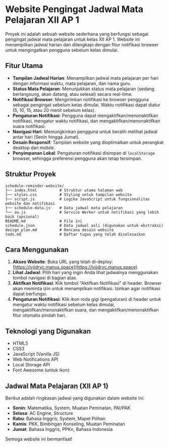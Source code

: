 # Website Pengingat Jadwal Mata Pelajaran XII AP 1

Proyek ini adalah sebuah website sederhana yang berfungsi sebagai pengingat jadwal mata pelajaran untuk kelas XII AP 1. Website ini menampilkan jadwal harian dan dilengkapi dengan fitur notifikasi browser untuk mengingatkan pengguna sebelum kelas dimulai.

## Fitur Utama

- **Tampilan Jadwal Harian**: Menampilkan jadwal mata pelajaran per hari dengan informasi waktu, mata pelajaran, dan nama guru.
- **Status Mata Pelajaran**: Menunjukkan status mata pelajaran (sedang berlangsung, akan datang, atau selesai) secara real-time.
- **Notifikasi Browser**: Mengirimkan notifikasi ke browser pengguna sebagai pengingat sebelum kelas dimulai. Waktu notifikasi dapat diatur (5, 10, 15, atau 20 menit sebelum kelas).
- **Pengaturan Notifikasi**: Pengguna dapat mengaktifkan/menonaktifkan notifikasi, mengatur waktu notifikasi, dan mengaktifkan/menonaktifkan suara notifikasi.
- **Navigasi Hari**: Memungkinkan pengguna untuk beralih melihat jadwal antar hari (Senin hingga Jumat).
- **Desain Responsif**: Tampilan website yang dioptimalkan untuk perangkat desktop dan mobile.
- **Penyimpanan Lokal**: Pengaturan notifikasi disimpan di `localStorage` browser, sehingga preferensi pengguna akan tetap tersimpan.

## Struktur Proyek

```
schedule-reminder-website/
├── index.html          # Struktur utama halaman web
├── styles.css          # Styling untuk tampilan website
├── script.js           # Logika JavaScript untuk fungsionalitas website dan notifikasi
├── schedule-data.js    # Data jadwal mata pelajaran
└── sw.js               # Service Worker untuk notifikasi yang lebih baik (opsional)
README.md               # File ini
schedule.json           # Data jadwal asli (digunakan untuk ekstraksi)
design_plan.md          # Rencana desain website
todo.md                 # Daftar tugas yang telah diselesaikan
```

## Cara Menggunakan

1. **Akses Website**: Buka URL yang telah di-deploy: [https://ivjjdrvc.manus.space](https://ivjjdrvc.manus.space)
2. **Lihat Jadwal**: Pilih hari yang ingin Anda lihat jadwalnya menggunakan tombol navigasi di bagian atas.
3. **Aktifkan Notifikasi**: Klik tombol "Aktifkan Notifikasi" di header. Browser akan meminta izin untuk menampilkan notifikasi. Izinkan agar notifikasi dapat berfungsi.
4. **Pengaturan Notifikasi**: Klik ikon roda gigi (pengaturan) di header untuk mengatur waktu notifikasi sebelum kelas dimulai, mengaktifkan/menonaktifkan suara, dan mengaktifkan/menonaktifkan fitur otomatis pindah hari.

## Teknologi yang Digunakan

- HTML5
- CSS3
- JavaScript (Vanilla JS)
- Web Notifications API
- Local Storage API
- Font Awesome (untuk ikon)

## Jadwal Mata Pelajaran (XII AP 1)

Berikut adalah ringkasan jadwal yang digunakan dalam website ini:

- **Senin**: Matematika, System, Muatan Peminatan, PAI/PAK
- **Selasa**: AC Engine, Structure
- **Rabu**: Bahasa Inggris, System, Mapel Pilihan
- **Kamis**: PKK, Bimbingan Konseling, Muatan Peminatan
- **Jumat**: Bahasa Inggris, PPKn, Bahasa Indonesia

Semoga website ini bermanfaat!


